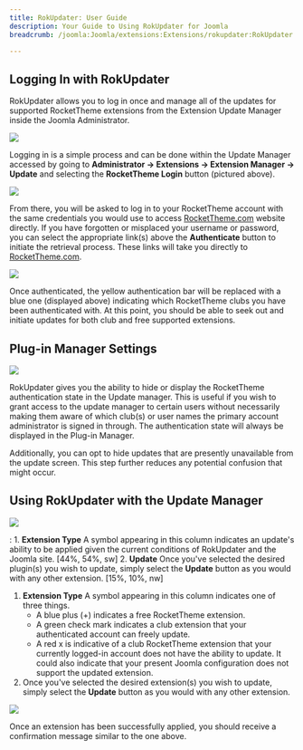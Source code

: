 ```yaml
---
title: RokUpdater: User Guide
description: Your Guide to Using RokUpdater for Joomla
breadcrumb: /joomla:Joomla/extensions:Extensions/rokupdater:RokUpdater

---
```


Logging In with RokUpdater
-----
RokUpdater allows you to log in once and manage all of the updates for supported RocketTheme extensions from the Extension Update Manager inside the Joomla Administrator.

![][login_1]

Logging in is a simple process and can be done within the Update Manager accessed by going to **Administrator -> Extensions -> Extension Manager -> Update** and selecting the **RocketTheme Login** button (pictured above).

![][login_2]

From there, you will be asked to log in to your RocketTheme account with the same credentials you would use to access [RocketTheme.com][rockettheme] website directly. If you have forgotten or misplaced your username or password, you can select the appropriate link(s) above the **Authenticate** button to initiate the retrieval process. These links will take you directly to [RocketTheme.com][rockettheme].

![][login_3]

Once authenticated, the yellow authentication bar will be replaced with a blue one (displayed above) indicating which RocketTheme clubs you have been authenticated with. At this point, you should be able to seek out and initiate updates for both club and free supported extensions.

Plug-in Manager Settings
-----
![][rokupdater_plugin_manager_1]

RokUpdater gives you the ability to hide or display the RocketTheme authentication state in the Update manager. This is useful if you wish to grant access to the update manager to certain users without necessarily making them aware of which club(s) or user names the primary account administrator is signed in through. The authentication state will always be displayed in the Plug-in Manager.

Additionally, you can opt to hide updates that are presently unavailable from the update screen. This step further reduces any potential confusion that might occur.

Using RokUpdater with the Update Manager
-----
![][rokupdater_update_manager_1]

:   1. **Extension Type** A symbol appearing in this column indicates an update's ability to be applied given the current conditions of RokUpdater and the Joomla site. [44%, 54%, sw]
    2. **Update** Once you've selected the desired plugin(s) you wish to update, simply select the **Update** button as you would with any other extension. [15%, 10%, nw]

1. **Extension Type** A symbol appearing in this column indicates one of three things.
	* A blue plus (+) indicates a free RocketTheme extension. 
	* A green check mark indicates a club extension that your authenticated account can freely update. 
	* A red x is indicative of a club RocketTheme extension that your currently logged-in account does not have the ability to update. It could also indicate that your present Joomla configuration does not support the updated extension.
2. Once you've selected the desired extension(s) you wish to update, simply select the **Update** button as you would with any other extension.

![][rokupdater_update_manager_2]

Once an extension has been successfully applied, you should receive a confirmation message similar to the one above.

[login_1]: assets/rokupdater_login_1.jpeg
[login_2]: assets/rokupdater_login_2.jpeg
[login_3]: assets/rokupdater_login_3.jpeg
[rokupdater_plugin_manager_1]: assets/rokupdater_plugin_manager_1.jpeg
[rokupdater_update_manager_1]: assets/rokupdater_update_manager_1.jpeg
[rokupdater_update_manager_2]: assets/rokupdater_update_manager_2.jpeg
[rokupdater-download]: http://rockettheme.com
[rockettheme]: http://rockettheme.com
